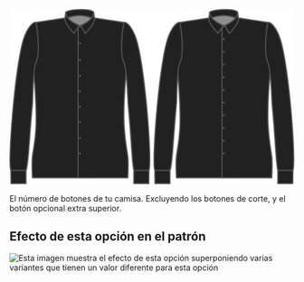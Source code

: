 ![Botones](buttons.svg)

El número de botones de tu camisa. Excluyendo los botones de corte, y el botón opcional extra superior.

## Efecto de esta opción en el patrón

![Esta imagen muestra el efecto de esta opción superponiendo varias variantes que tienen un valor diferente para esta opción](simone\_buttons\_sample.svg "Efecto de esta opción en el patrón")
